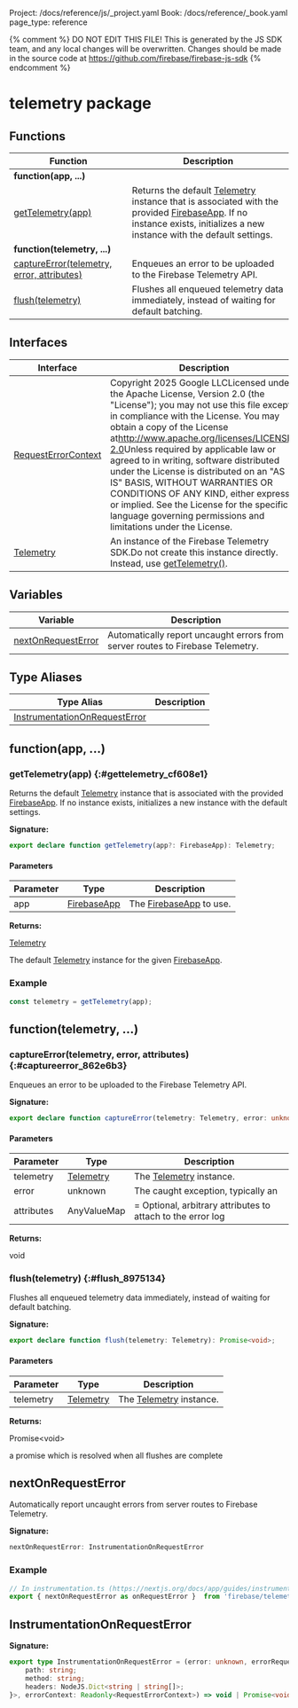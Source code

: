 Project: /docs/reference/js/_project.yaml
Book: /docs/reference/_book.yaml
page_type: reference

{% comment %}
DO NOT EDIT THIS FILE!
This is generated by the JS SDK team, and any local changes will be
overwritten. Changes should be made in the source code at
https://github.com/firebase/firebase-js-sdk
{% endcomment %}

# telemetry package

## Functions

|  Function | Description |
|  --- | --- |
|  <b>function(app, ...)</b> |
|  [getTelemetry(app)](./telemetry.md#gettelemetry_cf608e1) | Returns the default [Telemetry](./telemetry.telemetry.md#telemetry_interface) instance that is associated with the provided [FirebaseApp](./app.firebaseapp.md#firebaseapp_interface)<!-- -->. If no instance exists, initializes a new instance with the default settings. |
|  <b>function(telemetry, ...)</b> |
|  [captureError(telemetry, error, attributes)](./telemetry.md#captureerror_862e6b3) | Enqueues an error to be uploaded to the Firebase Telemetry API. |
|  [flush(telemetry)](./telemetry.md#flush_8975134) | Flushes all enqueued telemetry data immediately, instead of waiting for default batching. |

## Interfaces

|  Interface | Description |
|  --- | --- |
|  [RequestErrorContext](./telemetry.requesterrorcontext.md#requesterrorcontext_interface) |  Copyright 2025 Google LLC<!-- -->Licensed under the Apache License, Version 2.0 (the "License"); you may not use this file except in compliance with the License. You may obtain a copy of the License at<!-- -->http://www.apache.org/licenses/LICENSE-2.0<!-- -->Unless required by applicable law or agreed to in writing, software distributed under the License is distributed on an "AS IS" BASIS, WITHOUT WARRANTIES OR CONDITIONS OF ANY KIND, either express or implied. See the License for the specific language governing permissions and limitations under the License. |
|  [Telemetry](./telemetry.telemetry.md#telemetry_interface) | An instance of the Firebase Telemetry SDK.<!-- -->Do not create this instance directly. Instead, use [getTelemetry()](./telemetry.md#gettelemetry_cf608e1)<!-- -->. |

## Variables

|  Variable | Description |
|  --- | --- |
|  [nextOnRequestError](./telemetry.md#nextonrequesterror) | Automatically report uncaught errors from server routes to Firebase Telemetry. |

## Type Aliases

|  Type Alias | Description |
|  --- | --- |
|  [InstrumentationOnRequestError](./telemetry.md#instrumentationonrequesterror) |  |

## function(app, ...)

### getTelemetry(app) {:#gettelemetry_cf608e1}

Returns the default [Telemetry](./telemetry.telemetry.md#telemetry_interface) instance that is associated with the provided [FirebaseApp](./app.firebaseapp.md#firebaseapp_interface)<!-- -->. If no instance exists, initializes a new instance with the default settings.

<b>Signature:</b>

```typescript
export declare function getTelemetry(app?: FirebaseApp): Telemetry;
```

#### Parameters

|  Parameter | Type | Description |
|  --- | --- | --- |
|  app | [FirebaseApp](./app.firebaseapp.md#firebaseapp_interface) | The [FirebaseApp](./app.firebaseapp.md#firebaseapp_interface) to use. |

<b>Returns:</b>

[Telemetry](./telemetry.telemetry.md#telemetry_interface)

The default [Telemetry](./telemetry.telemetry.md#telemetry_interface) instance for the given [FirebaseApp](./app.firebaseapp.md#firebaseapp_interface)<!-- -->.

### Example


```javascript
const telemetry = getTelemetry(app);

```

## function(telemetry, ...)

### captureError(telemetry, error, attributes) {:#captureerror_862e6b3}

Enqueues an error to be uploaded to the Firebase Telemetry API.

<b>Signature:</b>

```typescript
export declare function captureError(telemetry: Telemetry, error: unknown, attributes?: AnyValueMap): void;
```

#### Parameters

|  Parameter | Type | Description |
|  --- | --- | --- |
|  telemetry | [Telemetry](./telemetry.telemetry.md#telemetry_interface) | The [Telemetry](./telemetry.telemetry.md#telemetry_interface) instance. |
|  error | unknown | The caught exception, typically an  |
|  attributes | AnyValueMap | = Optional, arbitrary attributes to attach to the error log |

<b>Returns:</b>

void

### flush(telemetry) {:#flush_8975134}

Flushes all enqueued telemetry data immediately, instead of waiting for default batching.

<b>Signature:</b>

```typescript
export declare function flush(telemetry: Telemetry): Promise<void>;
```

#### Parameters

|  Parameter | Type | Description |
|  --- | --- | --- |
|  telemetry | [Telemetry](./telemetry.telemetry.md#telemetry_interface) | The [Telemetry](./telemetry.telemetry.md#telemetry_interface) instance. |

<b>Returns:</b>

Promise&lt;void&gt;

a promise which is resolved when all flushes are complete

## nextOnRequestError

Automatically report uncaught errors from server routes to Firebase Telemetry.

<b>Signature:</b>

```typescript
nextOnRequestError: InstrumentationOnRequestError
```

### Example


```javascript
// In instrumentation.ts (https://nextjs.org/docs/app/guides/instrumentation):
export { nextOnRequestError as onRequestError }  from 'firebase/telemetry'

```

## InstrumentationOnRequestError

<b>Signature:</b>

```typescript
export type InstrumentationOnRequestError = (error: unknown, errorRequest: Readonly<{
    path: string;
    method: string;
    headers: NodeJS.Dict<string | string[]>;
}>, errorContext: Readonly<RequestErrorContext>) => void | Promise<void>;
```
